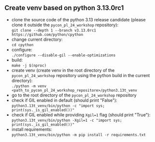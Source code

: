 ## Create venv based on python 3.13.0rc1

- clone the source code of the python 3.13 release candidate (please clone it outside the `pycon_pl_24_workshop` repository):  
`git clone --depth 1 --branch v3.13.0rc1 https://github.com/python/cpython`
- change current directory:  
`cd cpython`
- configure:  
`./configure --disable-gil --enable-optimizations`
- build:  
`make -j $(nproc)`
- create venv (create venv in the root directory of the `pycon_pl_24_workshop` repository using the python build in the current directory):  
`./python -m venv <path_to_pycon_pl_24_workshop_repositore>/python3.13t_venv`  
- go to the root directory of the `pycon_pl_24_workshop` repository
- check if GIL enabled in default (should print "False"):  
`python3.13t_venv/bin/python -c "import sys; print(sys._is_gil_enabled())"`
- check if GIL enabled while providing `Xgil=1` flag (should print "True"):  
`python3.13t_venv/bin/python -Xgil=1 -c "import sys; print(sys._is_gil_enabled())"`
- install requirements:  
`python3.13t_venv/bin/python -m pip install -r requirements.txt`
